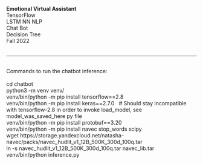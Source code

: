<b>Emotional Virtual Assistant</b>
<br/>
TensorFlow<br/>
LSTM NN NLP<br/>
Chat Bot<br/>
Decision Tree<br/>
Fall 2022<br/>
<br/>
<hr/>
<br/>
Commands to run the chatbot inference:<br/><br/>
cd chatbot<br/>
python3 -m venv venv/<br/>
venv/bin/python -m pip install tensorflow==2.8<br/>
venv/bin/python -m pip install keras==2.7.0 &nbsp; # Should stay incompatible with tensorflow-2.8 in order to invoke load_model, see model_was_saved_here py file<br/>
venv/bin/python -m pip install protobuf==3.20<br/>
venv/bin/python -m pip install navec stop_words scipy<br/>
wget https://storage.yandexcloud.net/natasha-navec/packs/navec_hudlit_v1_12B_500K_300d_100q.tar<br/>
ln -s navec_hudlit_v1_12B_500K_300d_100q.tar navec_lib.tar<br/>
venv/bin/python inference.py
